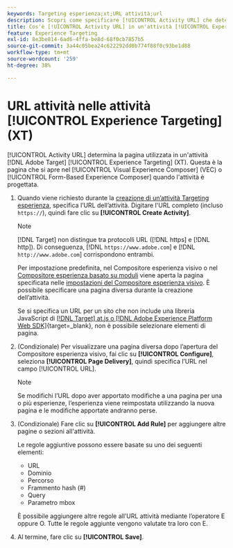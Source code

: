 ```yaml
---
keywords: Targeting esperienza;xt;URL attività;url
description: Scopri come specificare [!UICONTROL Activity URL] che determina la pagina utilizzata nel test e che viene visualizzata quando l'attività [!UICONTROL Experience Targeting] è progettata utilizzando  [!DNL Adobe Target].
title: Cos'è [!UICONTROL Activity URL] in un'attività [!UICONTROL Experience Targeting] (XT)?
feature: Experience Targeting
exl-id: 8e3be814-6ad6-4ffa-be8d-68f0cb7857b5
source-git-commit: 3a44c05bea24c622292dd0b774f88f0c93be1d88
workflow-type: tm+mt
source-wordcount: '259'
ht-degree: 38%

---
```


# URL attività nelle attività [!UICONTROL Experience Targeting] (XT)

[!UICONTROL Activity URL] determina la pagina utilizzata in un&#39;attività [!DNL Adobe Target] [!UICONTROL Experience Targeting] (XT). Questa è la pagina che si apre nel [!UICONTROL Visual Experience Composer] (VEC) o [!UICONTROL Form-Based Experience Composer] quando l&#39;attività è progettata.

1. Quando viene richiesto durante la [creazione di un’attività Targeting esperienza](/help/main/c-activities/t-experience-target/t-xt-create/xt-create.md), specifica l’URL dell’attività. Digitare l&#39;URL completo (incluso `https://`), quindi fare clic su **[!UICONTROL Create Activity]**.

   >[!NOTE]
   >
   >[!DNL Target] non distingue tra protocolli URL ([!DNL https] e [!DNL http]). Di conseguenza, [!DNL `https://www.adobe.com`] e [!DNL `http://www.adobe.com`] corrispondono entrambi.
   >
   >Per impostazione predefinita, nel Compositore esperienza visivo o nel [Compositore esperienza basato su moduli](/help/main/c-experiences/form-experience-composer.md) viene aperta la pagina specificata nelle [impostazioni del Compositore esperienza visivo](/help/main/administrating-target/visual-experience-composer-set-up.md). È possibile specificare una pagina diversa durante la creazione dell’attività.
   >
   >Se si specifica un URL per un sito che non include una libreria JavaScript di [[!DNL Target] at.js o  [!DNL Adobe Experience Platform Web SDK]](https://experienceleague.adobe.com/docs/target-dev/developer/client-side/overview.html){target=_blank}, non è possibile selezionare elementi di pagina.

1. (Condizionale) Per visualizzare una pagina diversa dopo l’apertura del Compositore esperienza visivo, fai clic su **[!UICONTROL Configure]**, seleziona **[!UICONTROL Page Delivery]**, quindi specifica l’URL nel campo [!UICONTROL URL].

   >[!NOTE]
   >
   >Se modifichi l’URL dopo aver apportato modifiche a una pagina per una o più esperienze, l’esperienza viene reimpostata utilizzando la nuova pagina e le modifiche apportate andranno perse.

1. (Condizionale) Fare clic su **[!UICONTROL Add Rule]** per aggiungere altre pagine o sezioni all&#39;attività.

   Le regole aggiuntive possono essere basate su uno dei seguenti elementi:

   * URL
   * Dominio
   * Percorso
   * Frammento hash (#)
   * Query
   * Parametro mbox

   È possibile aggiungere altre regole all’URL attività mediante l’operatore E oppure O. Tutte le regole aggiunte vengono valutate tra loro con E.

1. Al termine, fare clic su **[!UICONTROL Save]**.
